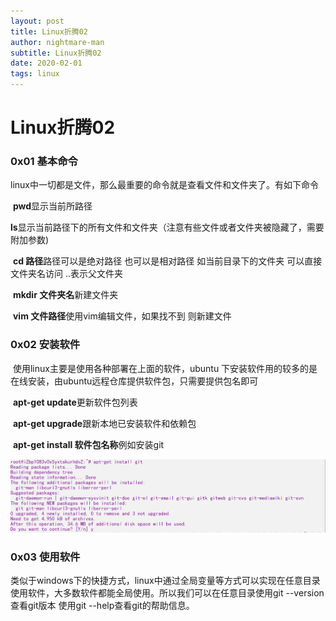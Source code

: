 ```yaml
---
layout: post
title: Linux折腾02
author: nightmare-man
subtitle: Linux折腾02
date: 2020-02-01
tags: linux
---
```

# 		Linux折腾02

### 0x01 基本命令

​	linux中一切都是文件，那么最重要的命令就是查看文件和文件夹了。有如下命令

​	**pwd**显示当前所路径

​	**ls**显示当前路径下的所有文件和文件夹（注意有些文件或者文件夹被隐藏了，需要附加参数)

​	**cd 路径**路径可以是绝对路径 也可以是相对路径 如当前目录下的文件夹 可以直接文件夹名访问  ..表示父文件夹  

​	**mkdir 文件夹名**新建文件夹

​	**vim 文件路径**使用vim编辑文件，如果找不到 则新建文件

### 0x02 安装软件

​	使用linux主要是使用各种部署在上面的软件，ubuntu 下安装软件用的较多的是在线安装，由ubuntu远程仓库提供软件包，只需要提供包名即可

​	**apt-get update**更新软件包列表

​	**apt-get upgrade**跟新本地已安装软件和依赖包

​	**apt-get install 软件包名称**例如安装git 

![TIM截图20200201123712](/assets/img/TIM截图20200201123712.png)

### 0x03 使用软件

​	类似于windows下的快捷方式，linux中通过全局变量等方式可以实现在任意目录使用软件，大多数软件都能全局使用。所以我们可以在任意目录使用git --version查看git版本 使用git --help查看git的帮助信息。
